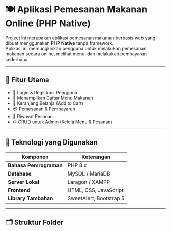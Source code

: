 # 🍽️ Aplikasi Pemesanan Makanan Online (PHP Native)

Project ini merupakan aplikasi pemesanan makanan berbasis web yang dibuat menggunakan **PHP Native** tanpa framework.  
Aplikasi ini memungkinkan pengguna untuk melakukan pemesanan makanan secara online, melihat menu, dan melakukan pembayaran sederhana.

---

## 🚀 Fitur Utama
- 🔐 Login & Registrasi Pengguna  
- 🍴 Menampilkan Daftar Menu Makanan  
- 🛒 Keranjang Belanja (Add to Cart)  
- 💳 Pemesanan & Pembayaran  
- 🧾 Riwayat Pesanan  
- ⚙️ CRUD untuk Admin (Kelola Menu & Pesanan)  

---

## 🧰 Teknologi yang Digunakan
| Komponen | Keterangan |
|-----------|-------------|
| **Bahasa Pemrograman** | PHP 8.x |
| **Database** | MySQL / MariaDB |
| **Server Lokal** | Laragon / XAMPP |
| **Frontend** | HTML, CSS, JavaScript |
| **Library Tambahan** | SweetAlert, Bootstrap 5 |

---

## 🗂️ Struktur Folder

